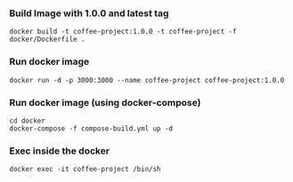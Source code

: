 ### Build Image with 1.0.0 and latest tag
```
docker build -t coffee-project:1.0.0 -t coffee-project -f docker/Dockerfile .
```

### Run docker image
```
docker run -d -p 3000:3000 --name coffee-project coffee-project:1.0.0
```

### Run docker image (using docker-compose)
```
cd docker
docker-compose -f compose-build.yml up -d
```

### Exec inside the docker
```
docker exec -it coffee-project /bin/sh
```


